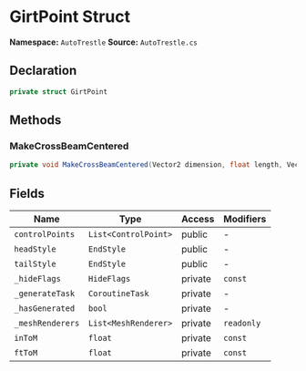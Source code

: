 # GirtPoint Struct

**Namespace:** `AutoTrestle`
**Source:** `AutoTrestle.cs`

## Declaration

```csharp
private struct GirtPoint
```

## Methods

### MakeCrossBeamCentered

```csharp
private void MakeCrossBeamCentered(Vector2 dimension, float length, Vector4 at)
```

## Fields

| Name | Type | Access | Modifiers |
|------|------|--------|-----------|
| `controlPoints` | `List<ControlPoint>` | public | - |
| `headStyle` | `EndStyle` | public | - |
| `tailStyle` | `EndStyle` | public | - |
| `_hideFlags` | `HideFlags` | private | `const` |
| `_generateTask` | `CoroutineTask` | private | - |
| `_hasGenerated` | `bool` | private | - |
| `_meshRenderers` | `List<MeshRenderer>` | private | `readonly` |
| `inToM` | `float` | private | `const` |
| `ftToM` | `float` | private | `const` |

